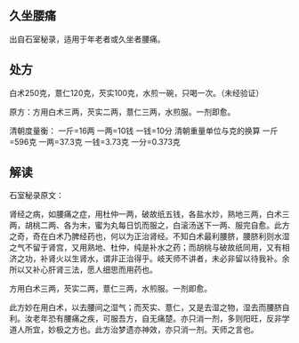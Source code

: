 ## 久坐腰痛

出自石室秘录，适用于年老者或久坐者腰痛。

## 处方 

白术250克，薏仁120克，芡实100克，水煎一碗，只喝一次。（未经验证）

原方：方用白术三两，芡实二两，薏仁三两，水煎服。一剂即愈。

清朝度量衡：
一斤=16两
一两=10钱
一钱=10分
清朝重量单位与克的换算
一斤=596克
一两=37.3克
一钱=3.73克
一分=0.373克

## 解读

石室秘录原文：

肾经之病，如腰痛之症，用杜仲一两，破故纸五钱，各盐水炒，熟地三两，白术三两，胡桃二两、各为末，蜜为丸每日饥而服之，白滚汤送下一两、服完自愈。此方之奇，奇在白术乃脾经药也，何以为正治肾经。不知白术最利腰脐，腰脐利则水湿之气不留于肾宫，又用熟地、杜仲，纯是补水之药；而胡桃与破故纸同用，又有相济之功，补肾火以生肾水，谓非正治得乎。岐天师不讲者，未必非留以待我补。余所以又补心肝肾三法，愿人细思而用药也。

方用白术三两，芡实二两，薏仁三两，水煎服。一剂即愈。

此方妙在用白术，以去腰间之湿气；而芡实、薏仁，又是去湿之物，湿去而腰脐自利。汝老年恐有腰痛之疾，可服吾方，自无痛楚。亦只消一剂，多则阳旺，反非学道人所宜，妙极之方也。此方治梦遗亦神效，亦只消一剂。天师之言也。